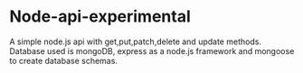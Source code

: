 # Node-api-experimental

A simple node.js api with get,put,patch,delete and update methods. Database used is mongoDB, express as a node.js framework 
and mongoose to create database schemas.


